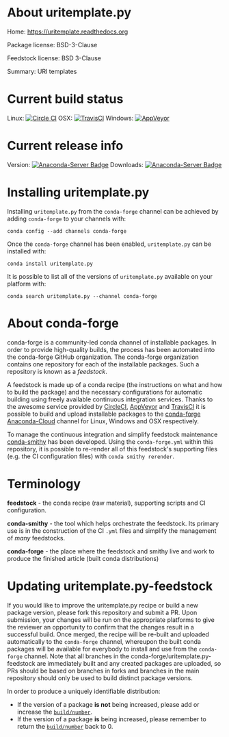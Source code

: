 About uritemplate.py
====================

Home: https://uritemplate.readthedocs.org

Package license: BSD-3-Clause

Feedstock license: BSD 3-Clause

Summary: URI templates



Current build status
====================

Linux: [![Circle CI](https://circleci.com/gh/conda-forge/uritemplate.py-feedstock.svg?style=shield)](https://circleci.com/gh/conda-forge/uritemplate.py-feedstock)
OSX: [![TravisCI](https://travis-ci.org/conda-forge/uritemplate.py-feedstock.svg?branch=master)](https://travis-ci.org/conda-forge/uritemplate.py-feedstock)
Windows: [![AppVeyor](https://ci.appveyor.com/api/projects/status/github/conda-forge/uritemplate.py-feedstock?svg=True)](https://ci.appveyor.com/project/conda-forge/uritemplate-py-feedstock/branch/master)

Current release info
====================
Version: [![Anaconda-Server Badge](https://anaconda.org/conda-forge/uritemplate.py/badges/version.svg)](https://anaconda.org/conda-forge/uritemplate.py)
Downloads: [![Anaconda-Server Badge](https://anaconda.org/conda-forge/uritemplate.py/badges/downloads.svg)](https://anaconda.org/conda-forge/uritemplate.py)

Installing uritemplate.py
=========================

Installing `uritemplate.py` from the `conda-forge` channel can be achieved by adding `conda-forge` to your channels with:

```
conda config --add channels conda-forge
```

Once the `conda-forge` channel has been enabled, `uritemplate.py` can be installed with:

```
conda install uritemplate.py
```

It is possible to list all of the versions of `uritemplate.py` available on your platform with:

```
conda search uritemplate.py --channel conda-forge
```


About conda-forge
=================

conda-forge is a community-led conda channel of installable packages.
In order to provide high-quality builds, the process has been automated into the
conda-forge GitHub organization. The conda-forge organization contains one repository
for each of the installable packages. Such a repository is known as a *feedstock*.

A feedstock is made up of a conda recipe (the instructions on what and how to build
the package) and the necessary configurations for automatic building using freely
available continuous integration services. Thanks to the awesome service provided by
[CircleCI](https://circleci.com/), [AppVeyor](http://www.appveyor.com/)
and [TravisCI](https://travis-ci.org/) it is possible to build and upload installable
packages to the [conda-forge](https://anaconda.org/conda-forge)
[Anaconda-Cloud](http://docs.anaconda.org/) channel for Linux, Windows and OSX respectively.

To manage the continuous integration and simplify feedstock maintenance
[conda-smithy](http://github.com/conda-forge/conda-smithy) has been developed.
Using the ``conda-forge.yml`` within this repository, it is possible to re-render all of
this feedstock's supporting files (e.g. the CI configuration files) with ``conda smithy rerender``.


Terminology
===========

**feedstock** - the conda recipe (raw material), supporting scripts and CI configuration.

**conda-smithy** - the tool which helps orchestrate the feedstock.
                   Its primary use is in the construction of the CI ``.yml`` files
                   and simplify the management of *many* feedstocks.

**conda-forge** - the place where the feedstock and smithy live and work to
                  produce the finished article (built conda distributions)


Updating uritemplate.py-feedstock
=================================

If you would like to improve the uritemplate.py recipe or build a new
package version, please fork this repository and submit a PR. Upon submission,
your changes will be run on the appropriate platforms to give the reviewer an
opportunity to confirm that the changes result in a successful build. Once
merged, the recipe will be re-built and uploaded automatically to the
`conda-forge` channel, whereupon the built conda packages will be available for
everybody to install and use from the `conda-forge` channel.
Note that all branches in the conda-forge/uritemplate.py-feedstock are
immediately built and any created packages are uploaded, so PRs should be based
on branches in forks and branches in the main repository should only be used to
build distinct package versions.

In order to produce a uniquely identifiable distribution:
 * If the version of a package **is not** being increased, please add or increase
   the [``build/number``](http://conda.pydata.org/docs/building/meta-yaml.html#build-number-and-string).
 * If the version of a package **is** being increased, please remember to return
   the [``build/number``](http://conda.pydata.org/docs/building/meta-yaml.html#build-number-and-string)
   back to 0.

